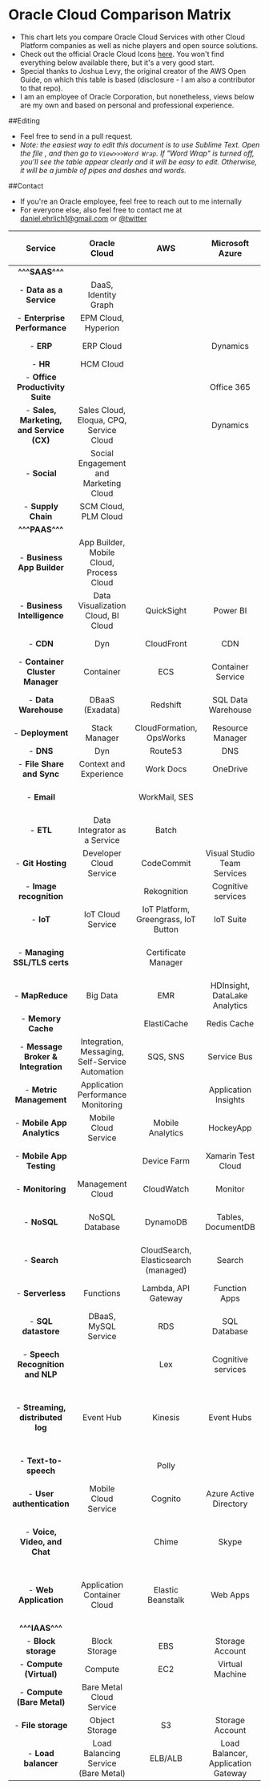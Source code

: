 # Oracle Cloud Comparison Matrix

- This chart lets you compare Oracle Cloud Services with other Cloud Platform companies as well as niche players and open source solutions. 
- Check out the official Oracle Cloud Icons [here](https://github.com/danielehrlich/Oracle-Cloud-Official-Icons). You won't find everything below available there, but it's a very good start.
- Special thanks to Joshua Levy, the original creator of the AWS Open Guide, on which this table is based (disclosure - I am also a contributor to that repo).
- I am an employee of Oracle Corporation, but nonetheless, views below are my own and based on personal and professional experience.

##Editing 

- Feel free to send in a pull request. 
- *Note: the easiest way to edit this document is to use Sublime Text. Open the file , and then go to `View>>>Word Wrap`. If "Word Wrap" is turned off, you'll see the table appear clearly and it will be easy to edit. Otherwise, it will be a jumble of pipes and dashes and words.*

##Contact

- If you're an Oracle employee, feel free to reach out to me internally
- For everyone else, also feel free to contact me at [daniel.ehrlich1@gmail.com](mailto:daniel.ehrlich1@gmail.com) or [@twitter](https://twitter.com/danielehrlich1)


| Service                                     | Oracle Cloud                                   |  AWS                                   | Microsoft Azure                    | Google Cloud                           |   Other providers                          | Open source “build your own”                               |
|:-----------------------------------------:  |:--------------------------------------------:  |:--------------------------------------:|:----------------------------------:|:--------------------------------------:|:------------------------------------------:|:----------------------------------------------------------:|
| **^^^SAAS^^^**                              |                                                |                                        |                                    |                                        |                                            |                                                            |
|  - **Data as a Service**                    | DaaS, Identity Graph                           |                                        |                                    |                                        |                                            |                                                            |
|  - **Enterprise Performance**               | EPM Cloud, Hyperion                            |                                        |                                    |                                        |                                            |                                                            |
|  - **ERP**                                  | ERP Cloud                                      |                                        | Dynamics                           |                                        |  Infor, SAP, Workday                       |                                                            |
|  - **HR**                                   | HCM Cloud                                      |                                        |                                    |                                        |  Workday                                   |                                                            |
|  - **Office Productivity Suite**            |                                                |                                        | Office 365                         | Google Docs                            |                                            | bind                                                       |
|  - **Sales, Marketing, and Service (CX)**   | Sales Cloud, Eloqua, CPQ, Service Cloud        |                                        | Dynamics                           |                                        |  Salesforce                                |                                                            |
|  - **Social**                               | Social Engagement and Marketing Cloud          |                                        |                                    |                                        |  Sprinklr, Spredfast                       |                                                            |
|  - **Supply Chain**                         | SCM Cloud, PLM Cloud                           |                                        |                                    |                                        |  SAP                                       |                                                           
| **^^^PAAS^^^**                              |                                                |                                        |                                    |                                        |                                            |                                                            |
|  - **Business App Builder**                 | App Builder, Mobile Cloud, Process Cloud       |                                        |                                    |                                        |                                            |                                                            |
|  - **Business Intelligence**                | Data Visualization Cloud, BI Cloud             | QuickSight                             | Power BI                           | Data Studio 360                        | Tableau                                    |                                                            |
|  - **CDN**                                  | Dyn                                            | CloudFront                             | CDN                                | Cloud CDN                              |                                            | Apache Traffic Server                                      |
|  - **Container Cluster Manager**            | Container                                      | ECS                                    | Container Service                  | Container Engine, Kubernetes           |                                            | Kubernetes, Mesos, Aurora                                  |
|  - **Data Warehouse**                       | DBaaS (Exadata)                                | Redshift                               | SQL Data Warehouse                 | BigQuery                               | Oracle, IBM, SAP, HP, many others          | Greenplum                                                  |
|  - **Deployment**                           | Stack Manager                                  | CloudFormation, OpsWorks               | Resource Manager                   | Deployment Manager                     |                                            |                                                            |
|  - **DNS**                                  | Dyn                                            | Route53                                | DNS                                | DNS                                    |                                            | bind                                                       |
|  - **File Share and Sync**                  | Context and Experience                         | Work Docs                              | OneDrive                           | Google Drive                           | Box, Dropbox, Citrix                       |                                                            |
|  - **Email**                                |                                                | WorkMail, SES                            |                                    |                                        | Sendgrid, Mandrill, Postmark               |                                                            |
|  - **ETL**                                  | Data Integrator as a Service                   | Batch                                  |                                    | Dataflow                               |                                            |                                                            |
|  - **Git Hosting**                          | Developer Cloud Service                        | CodeCommit                             | Visual Studio Team Services        | Cloud Source Repositories              | GitHub, BitBucket                          | GitLab                                                     |
|  - **Image recognition**                    |                                                | Rekognition                            | Cognitive services                 | Vision API                             | IBM Watson, Clarifai                       |                                                            |
|  - **IoT**                                  |  IoT Cloud Service                    | IoT Platform, Greengrass, IoT Button           | IoT Suite                       |                                       | Watson IoT Platform, Clarifai                       |                                                            |
|  - **Managing SSL/TLS certs**               |                                                | Certificate Manager                    |                                    |                                        | Let's Encrypt, Comodo, Symantec, GlobalSign|                                                            |
|  - **MapReduce**                            | Big Data                                       | EMR                                    | HDInsight, DataLake Analytics      | Dataproc                               | Qubole                                     | Hadoop                                                     |
|  - **Memory Cache**                         |                                                | ElastiCache                            | Redis Cache                        | App Engine Memcache                    |                                            | Memcached, Redis                                           |
|  - **Message Broker & Integration**         | Integration, Messaging, Self-Service Automation| SQS, SNS                               | Service Bus                        | Pub/Sub                                | Mulesoft, Boomi, Zapier                    | JMS, RabbitMQ, Kafka, 0MQ                                       |
|  - **Metric Management**                    | Application Performance Monitoring             |                                        | Application Insights               |                                        |                                            | Graphite, InfluxDB, Prometheus                             |
|  - **Mobile App Analytics**                 | Mobile Cloud Service                           | Mobile Analytics                       | HockeyApp                          | Firebase Analytics                     |Mixpanel                                    |                                                            |
|  - **Mobile App Testing**                   |                                                | Device Farm                            | Xamarin Test Cloud                 | Firebase Test Lab                      |BrowserStack, Sauce Labs, Testdroid         |                                                            |
|  - **Monitoring**                           | Management Cloud                               | CloudWatch                             | Monitor                            | Monitoring                             |                                            | Prometheus(?)                                              |
|  - **NoSQL**                                | NoSQL Database                                 | DynamoDB                               | Tables, DocumentDB                 | Cloud Datastore, Bigtable              |                                            | Cassandra, CouchDB, RethinkDB, Redis                       |
|  - **Search**                               |                                                | CloudSearch, Elasticsearch (managed)   | Search                             |                                        |Algolia, QBox                               | Elasticsearch, Solr                                        |
|  - **Serverless**                           | Functions                                      | Lambda, API Gateway                    | Function Apps                      | Functions                              |PubNub Blocks, Auth0 Webtask                | Kong, Tyk                                                  |
|  - **SQL datastore**                        | DBaaS, MySQL Service                           | RDS                                    | SQL Database                       | Cloud SQL                              |                                            | MySQL, PostgreSQL                                          |
|  - **Speech Recognition and NLP**           |                                                | Lex                                    | Cognitive services                 | Cloud Speech API, Natural Language API |AYLIEN Text Analysis API, Ambiverse         | Stanford's Core NLP Suite, Apache OpenNLP                  |
|  - **Streaming, distributed log**           | Event Hub                                      | Kinesis                                | Event Hubs                         | Dataflow                               |                                            | Kafka Streams, Apex, Flink, Spark Streaming, Storm         |
|  - **Text-to-speech**                       |                                                | Polly                                  |                                    |                                        |Nuance, Vocalware, IBM Watson               | Mimic, eSpeak, MaryTTS                                     |
|  - **User authentication**                  | Mobile Cloud Service                           | Cognito                                | Azure Active Directory             | Firebase Authentication                |                                            | oauth.io                                                   |
|  - **Voice, Video, and Chat**               |                                                | Chime                                  | Skype                              | Hangouts                               | Slack, Zoom, WebEx                         | Meteor, AppScale, Cloud Foundry, Convox                    |
|  - **Web Application**                      | Application Container Cloud                    | Elastic Beanstalk                      | Web Apps                           | App Engine                             |Heroku, AppFog, OpenShift                   | Meteor, AppScale, Cloud Foundry, Convox                    |
| **^^^IAAS^^^**                              |                                                |                                        |                                    |                                        |                                            |                                                            |
|  - **Block storage**                        | Block Storage                                  | EBS                                    | Storage Account                    | Persistent Disk                        | DigitalOcean Volumes                       | NFS                                                        |
|  - **Compute (Virtual)**                    | Compute                                        | EC2                                    | Virtual Machine                    | Compute Engine (GCE)                   | DigitalOcean                               | OpenStack                                                  |
|  - **Compute (Bare Metal)**                 | Bare Metal Cloud Service                       |                                        |                                    |                                        |                                            | NFS                                                        |
|  - **File storage**                         | Object Storage                                 | S3                                     | Storage Account                    | Cloud Storage                          |                                            | Swift, HDFS                                                |
|  - **Load balancer**                        | Load Balancing Service (Bare Metal)                           | ELB/ALB                                | Load Balancer, Application Gateway | Load Balancing                         |                                            | nginx, HAProxy, Apache Traffic Server                      |
    
